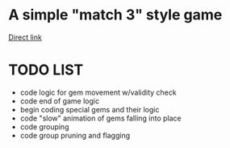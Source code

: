 # A simple "match 3" style game
[Direct link](https://shaddyjr.github.io/connect3/)

# TODO LIST
- code logic for gem movement w/validity check
- code end of game logic
- begin coding special gems and their logic
- code "slow" animation of gems falling into place
- code grouping
- code group pruning and flagging